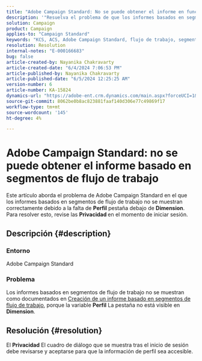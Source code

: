 ```yaml
---
title: "Adobe Campaign Standard: No se puede obtener el informe en función de los segmentos del flujo de trabajo"
description: '"Resuelva el problema de que los informes basados en segmentos de flujo de trabajo no se muestren correctamente debido a que falta la pestaña Perfil en Dimension".'
solution: Campaign
product: Campaign
applies-to: "Campaign Standard"
keywords: "KCS, ACS, Adobe Campaign Standard, flujo de trabajo, segmentos, informe, preguntas frecuentes"
resolution: Resolution
internal-notes: "E-000166683"
bug: false
article-created-by: Nayanika Chakravarty
article-created-date: "6/4/2024 7:06:53 PM"
article-published-by: Nayanika Chakravarty
article-published-date: "6/5/2024 12:25:25 AM"
version-number: 6
article-number: KA-15824
dynamics-url: "https://adobe-ent.crm.dynamics.com/main.aspx?forceUCI=1&pagetype=entityrecord&etn=knowledgearticle&id=efa88294-a522-ef11-840a-002248092444"
source-git-commit: 8062be0b8ac823881faaf140d306e77c49869f17
workflow-type: tm+mt
source-wordcount: '145'
ht-degree: 4%

---
```


# Adobe Campaign Standard: no se puede obtener el informe basado en segmentos de flujo de trabajo


Este artículo aborda el problema de Adobe Campaign Standard en el que los informes basados en segmentos de flujo de trabajo no se muestran correctamente debido a la falta de <b>Perfil</b> pestaña debajo de <b>Dimension</b>. Para resolver esto, revise las <b>Privacidad </b>en el momento de iniciar sesión.

## Descripción {#description}


### <b>Entorno</b>

Adobe Campaign Standard

### <b>Problema</b>

Los informes basados en segmentos de flujo de trabajo no se muestran como documentados en [Creación de un informe basado en segmentos de flujo de trabajo](https://experienceleague.adobe.com/docs/campaign-standard/using/reporting/customizing-reports/creating-a-report-workflow-segment.html), porque la variable <b>Perfil</b> La pestaña no está visible en <b>Dimension</b>.


## Resolución {#resolution}


El <b>Privacidad</b> El cuadro de diálogo que se muestra tras el inicio de sesión debe revisarse y aceptarse para que la información de perfil sea accesible.
